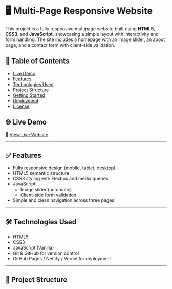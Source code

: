 # 🖥️ Multi-Page Responsive Website

This project is a fully responsive multipage website built using **HTML5**, **CSS3**, and **JavaScript**, showcasing a simple layout with interactivity and form handling. The site includes a homepage with an image slider, an about page, and a contact form with client-side validation.

## 📄 Table of Contents
- [Live Demo](#-live-demo)
- [Features](#-features)
- [Technologies Used](#-technologies-used)
- [Project Structure](#-project-structure)
- [Getting Started](#-getting-started)
- [Deployment](#-deployment)
- [License](#-license)

## 🌐 Live Demo
🔗 [View Live Website](https://luond-glitch.github.io/web-dev-pro/)  


---

## ✅ Features
- Fully responsive design (mobile, tablet, desktop)
- HTML5 semantic structure
- CSS3 styling with Flexbox and media queries
- JavaScript:
  - Image slider (automatic)
  - Client-side form validation
- Simple and clean navigation across three pages

---

## 🛠️ Technologies Used
- HTML5
- CSS3
- JavaScript (Vanilla)
- Git & GitHub for version control
- GitHub Pages / Netlify / Vercel for deployment

---

## 📁 Project Structure

